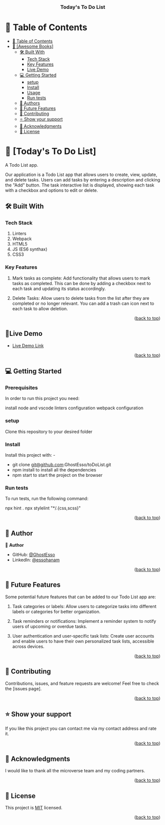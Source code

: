 <a name="readme-top"></a>

<div align="center">
  <br/>

  <h3><b>Today's To Do List</b></h3>

</div>

# 📗 Table of Contents

- [📗 Table of Contents](#-table-of-contents)
- [📖 \[Awesome Books\] ](#-awesome-books-)
  - [🛠 Built With ](#-built-with-)
    - [Tech Stack ](#tech-stack-)
    - [Key Features ](#key-features-)
    - [Live Demo ](#live-demo- )
  - [💻 Getting Started ](#-getting-started-)
    - [setup](#setup)
    - [Install](#install)
    - [Usage](#usage)
    - [Run tests](#run-tests)
  - [👥 Authors ](#-authors-)
  - [🔭 Future Features ](#-future-features-)
  - [🤝 Contributing ](#-contributing-)
  - [⭐️ Show your support ](#️-show-your-support-)
  - [🙏 Acknowledgments ](#-acknowledgments-)
  - [📝 License ](#-license-)

# 📖 [Today's To Do List] <a name="about-project"></a>

A Todo List app.

Our application is a Todo List app that allows users to create, view, update, and delete tasks. Users can add tasks by entering a description and clicking the "Add" button. The task interactive list is displayed, showing each task with a checkbox and options to edit or delete.

## 🛠 Built With <a name="built-with"></a>

### Tech Stack <a name="tech-stack"></a>

1. Linters
2. Webpack
3. HTML5
4. JS (ES6 synthax)
5. CSS3

### Key Features <a name="key-features"></a>

1. Mark tasks as complete: Add functionality that allows users to mark tasks as completed. This can be done by adding a checkbox next to each task and updating its status accordingly.

2. Delete Tasks: Allow users to delete tasks from the list after they are completed or no longer relevant. You can add a trash can icon next to each task to allow deletion.

<p align="right">(<a href="#readme-top">back to top</a>)</p>

## 🚀Live Demo <a name="live-demo"></a>

- [Live Demo Link](https://ghostesso.github.io/toDoList/)

<p align="right">(<a href="#readme-top">back to top</a>)</p>

## 💻 Getting Started <a name="getting-started"></a>

### Prerequisites

In order to run this project you need:

install node and vscode
linters configuration
webpack configuration

### setup

<p>Clone this repository to your desired folder</p>
<a href ="git@github.com:GhostEsso/toDoList.git"></a>

### Install

Install this project with: -

- git clone git@github.com:GhostEsso/toDoList.git
- npm install to install all the dependencies
- npm start to start the project on the browser

### Run tests

To run tests, run the following command:

npx hint .
npx stylelint "\*/.{css,scss}"

<p align="right">(<a href="#readme-top">back to top</a>)</p>

## 👥 Author <a name="authors"></a>

👤 **Author**

- GitHub: [@GhostEsso](https://github.com/GhostEsso)
- LinkedIn: [@essohanam](https://www.linkedin.com/in/essohanam-tambana-62aa081a1/)

<p align="right">(<a href="#readme-top">back to top</a>)</p>

## 🔭 Future Features <a name="future-features">

Some potential future features that can be added to our Todo List app are:

1. Task categories or labels: Allow users to categorize tasks into different labels or categories for better organization.

2. Task reminders or notifications: Implement a reminder system to notify users of upcoming or overdue tasks.

3. User authentication and user-specific task lists: Create user accounts and enable users to have their own personalized task lists, accessible across devices.

</a>

<p align="right">(<a href="#readme-top">back to top</a>)</p>

## 🤝 Contributing <a name="contributing"></a>

Contributions, issues, and feature requests are welcome!
Feel free to check the [issues page].

<p align="right">(<a href="#readme-top">back to top</a>)</p>

## ⭐️ Show your support <a name="support"></a>

If you like this project you can contact me via my contact address and rate it.

<p align="right">(<a href="#readme-top">back to top</a>)</p>

## 🙏 Acknowledgments <a name="acknowledgements"></a>

I would like to thank all the microverse team and my coding partners.

<p align="right">(<a href="#readme-top">back to top</a>)</p>

## 📝 License <a name="license"></a>

This project is [<a href = "MIT.md">MIT</a>](./MIT.md) licensed.

<p align="right">(<a href="#readme-top">back to top</a>)</p>
